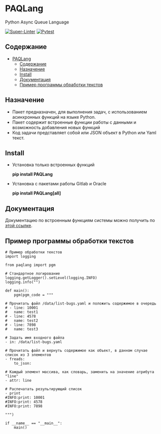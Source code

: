 # PAQLang

Python Async Queue Language

[![Super-Linter](https://github.com/strukovsv/PAQLang/actions/workflows/lint.yml/badge.svg)](https://github.com/marketplace/actions/super-linter)
[![Pytest](https://github.com/strukovsv/PAQLang/actions/workflows/pytest.yml/badge.svg)](https://github.com/strukovsv/PAQLang/tree/master/tests/main)

## Содержание

- [PAQLang](#paqlang)
  - [Содержание](#содержание)
  - [Назначение](#назначение)
  - [Install](#install)
  - [Документация](#документация)
  - [Пример программы обработки текстов](#пример-программы-обработки-текстов)

## Назначение

- Пакет предназначен, для выполнения задач, с использованием асинхронных функций на языке Python.
- Пакет содержит встроенные функции работы с данными и возможность добавления новых функций
- Код задачи представляет собой или JSON объект в Python или Yaml текст.

## Install

- Установка только встроенных функций

  **pip install PAQLang**

- Установка с пакетами работы Gitlab и Oracle

  **pip install PAQLang[all]**

## Документация

Документацию по встроенным функциям системы можно получить по [этой ссылке](./docs/ru/functions.md).

## Пример программы обработки текстов

```text
# Пример обработки текстов
import logging

from paqlang import pgm

# Стандартное логирование
logging.getLogger().setLevel(logging.INFO)
logging.info("")

def main():
    pgm(pgm_code = """

# Прочитать файл /data/list-bugs.yaml и положить содержимое в очередь
# - line: 10001
#   name: test1
# - line: 4578
#   name: test2
# - line: 7898
#   name: test3

# Задать имя входного файла
- in: /data/list-bugs.yaml

# Прочитать файл и вернуть содержимое как объект, в данном случае список из 3 элементов
- freads:
    to_json:

# Каждый элемент массива, как словарь, заменить на значение атрибута "line"
- attr: line

# Распечатать результирующий список
- print 
#INFO:print: 10001
#INFO:print: 4578
#INFO:print: 7898

""")

if __name__ == "__main__":
    main()
```
